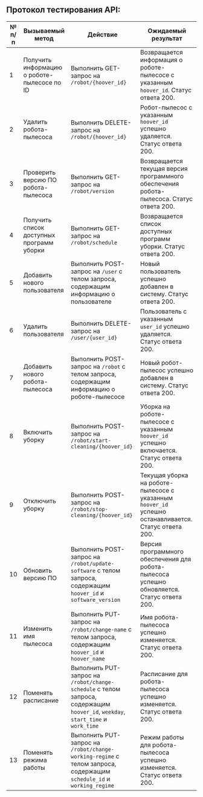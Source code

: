 ## Протокол тестирования API:

| № п/п | Вызываемый метод                            | Действие                               | Ожидаемый результат                                           |
|-------|---------------------------------------------|----------------------------------------|---------------------------------------------------------------|
| 1     | Получить информацию о роботе-пылесосе по ID | Выполнить GET-запрос на `/robot/{hoover_id}` | Возвращается информация о роботе-пылесосе с указанным `hoover_id`. Статус ответа 200. |
| 2     | Удалить робота-пылесоса                     | Выполнить DELETE-запрос на `/robot/{hoover_id}` | Робот-пылесос с указанным `hoover_id` успешно удаляется. Статус ответа 200. |
| 3     | Проверить версию ПО робота-пылесоса         | Выполнить GET-запрос на `/robot/version` | Возвращается текущая версия программного обеспечения робота-пылесоса. Статус ответа 200. |
| 4     | Получить список доступных программ уборки   | Выполнить GET-запрос на `/robot/schedule` | Возвращается список доступных программ уборки. Статус ответа 200. |
| 5     | Добавить нового пользователя                | Выполнить POST-запрос на `/user` с телом запроса, содержащим информацию о пользователе | Новый пользователь успешно добавлен в систему. Статус ответа 200. |
| 6     | Удалить пользователя                        | Выполнить DELETE-запрос на `/user/{user_id}` | Пользователь с указанным `user_id` успешно удаляется. Статус ответа 200. |
| 7     | Добавить нового робота-пылесоса             | Выполнить POST-запрос на `/robot` с телом запроса, содержащим информацию о роботе-пылесосе | Новый робот-пылесос успешно добавлен в систему. Статус ответа 200. |
| 8     | Включить уборку                             | Выполнить POST-запрос на `/robot/start-cleaning/{hoover_id}` | Уборка на роботе-пылесосе с указанным `hoover_id` успешно включается. Статус ответа 200. |
| 9     | Отключить уборку                            | Выполнить POST-запрос на `/robot/stop-cleaning/{hoover_id}` | Текущая уборка на роботе-пылесосе с указанным `hoover_id` успешно останавливается. Статус ответа 200. |
| 10    | Обновить версию ПО                          | Выполнить POST-запрос на `/robot/update-software` с телом запроса, содержащим `hoover_id` и `software_version` | Версия программного обеспечения для робота-пылесоса успешно обновляется. Статус ответа 200. |
| 11    | Изменить имя пылесоса                       | Выполнить PUT-запрос на `/robot/change-name` с телом запроса, содержащим `hoover_id` и `hoover_name` | Имя робота-пылесоса успешно изменяется. Статус ответа 200. |
| 12    | Поменять расписание                         | Выполнить PUT-запрос на `/robot/change-schedule` с телом запроса, содержащим `hoover_id`, `weekday`, `start_time` и `work_time` | Расписание для робота-пылесоса успешно изменяется. Статус ответа 200. |
| 13    | Поменять режима работы                      | Выполнить PUT-запрос на `/robot/change-working-regime` с телом запроса, содержащим `schedule_id` и `working_regime` | Режим работы для робота-пылесоса успешно изменяется. Статус ответа 200. |